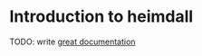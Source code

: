 # Introduction to heimdall

TODO: write [great documentation](http://jacobian.org/writing/what-to-write/)
